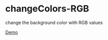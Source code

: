# changeColors-RGB
change the background color with RGB values

[Demo](https://wajdwael.github.io/changeColors-RGB/)
